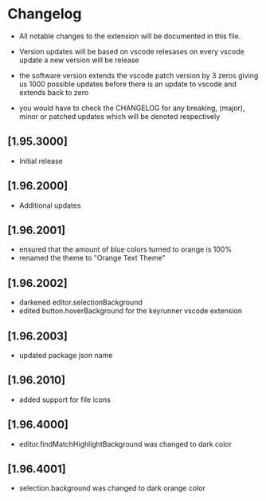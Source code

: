 # Changelog

* All notable changes to the extension  will be documented in this file.

* Version updates will be based on vscode relesases
on every vscode update a new version will be release

* the software version extends the vscode patch version by 3 zeros giving us
1000 possible updates before there is an update to vscode and extends back to zero

* you would have to check the CHANGELOG for any breaking, (major), minor or patched updates which will be denoted respectively

## [1.95.3000]

- Initial release

## [1.96.2000]

- Additional updates

## [1.96.2001]
- ensured that the amount of blue colors turned to orange is 100%
- renamed the theme to "Orange Text Theme"

## [1.96.2002]
- darkened editor.selectionBackground
- edited button.hoverBackground for the keyrunner vscode extension
## [1.96.2003]
- updated package json name


## [1.96.2010]
- added support for file icons


## [1.96.4000]
- editor.findMatchHighlightBackground was changed to dark color

## [1.96.4001]
- selection.background was changed to dark orange color
